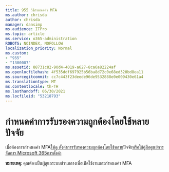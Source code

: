 ```yaml
---
title: 955 วิธีกําหนดค่า MFA
ms.author: chrisda
author: chrisda
manager: dansimp
ms.audience: ITPro
ms.topic: article
ms.service: o365-administration
ROBOTS: NOINDEX, NOFOLLOW
localization_priority: Normal
ms.custom:
- "955"
- "1300007"
ms.assetid: 88731c82-90d4-4019-a627-8ca6a82224af
ms.openlocfilehash: 4f535ddf697925b56ba8d72c0e68ed320bd8ea11
ms.sourcegitcommit: cc7c443f23deede96de9532888e0e009430e61a4
ms.translationtype: MT
ms.contentlocale: th-TH
ms.lasthandoff: 06/30/2021
ms.locfileid: "53218793"
---
```

# <a name="configure-multi-factor-authentication"></a>กําหนดค่าการรับรองความถูกต้องโดยใช้หลายปัจจัย

เมื่อต้องการกําหนดค่า MFA[ให้ดู ตั้งค่าการรับรองความถูกต้องโดยใช้หลาย](/microsoft-365/admin/security-and-compliance/set-up-multi-factor-authentication)ปัจจัย[หรือใช้คู่มือศูนย์การจัดการ Microsoft 365การตั้งค่า](https://admin.microsoft.com/AdminPortal/Home?ref=/modernonboarding/mfasetupguide:)

**หมายเหตุ**: คุณต้องเป็นผู้ดูแลระบบส่วนกลางเพื่อเปิดใช้งานและกําหนดค่า MFA
